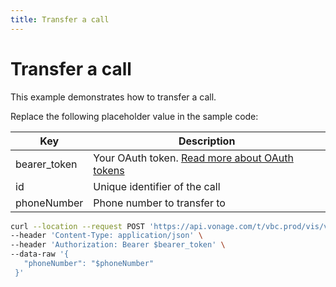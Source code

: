 ```yaml
---
title: Transfer a call
---
```


# Transfer a call

This example demonstrates how to transfer a call.

Replace the following placeholder value in the sample code:

| Key | Description |
| --- | ----------- |
| bearer_token      | Your OAuth token. [Read more about OAuth tokens](/concepts/guides/create-an-access-token) |
| id                | Unique identifier of the call |
| phoneNumber       | Phone number to transfer to |

``` bash
curl --location --request POST 'https://api.vonage.com/t/vbc.prod/vis/v1/self/calls/:id/transfer' \
--header 'Content-Type: application/json' \
--header 'Authorization: Bearer $bearer_token' \
--data-raw '{  
   "phoneNumber": "$phoneNumber" 
 }'
```
